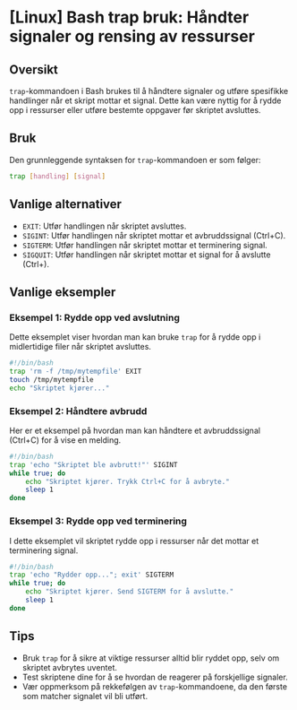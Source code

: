 # [Linux] Bash trap bruk: Håndter signaler og rensing av ressurser

## Oversikt
`trap`-kommandoen i Bash brukes til å håndtere signaler og utføre spesifikke handlinger når et skript mottar et signal. Dette kan være nyttig for å rydde opp i ressurser eller utføre bestemte oppgaver før skriptet avsluttes.

## Bruk
Den grunnleggende syntaksen for `trap`-kommandoen er som følger:

```bash
trap [handling] [signal]
```

## Vanlige alternativer
- `EXIT`: Utfør handlingen når skriptet avsluttes.
- `SIGINT`: Utfør handlingen når skriptet mottar et avbruddssignal (Ctrl+C).
- `SIGTERM`: Utfør handlingen når skriptet mottar et terminering signal.
- `SIGQUIT`: Utfør handlingen når skriptet mottar et signal for å avslutte (Ctrl+\).

## Vanlige eksempler

### Eksempel 1: Rydde opp ved avslutning
Dette eksemplet viser hvordan man kan bruke `trap` for å rydde opp i midlertidige filer når skriptet avsluttes.

```bash
#!/bin/bash
trap 'rm -f /tmp/mytempfile' EXIT
touch /tmp/mytempfile
echo "Skriptet kjører..."
```

### Eksempel 2: Håndtere avbrudd
Her er et eksempel på hvordan man kan håndtere et avbruddssignal (Ctrl+C) for å vise en melding.

```bash
#!/bin/bash
trap 'echo "Skriptet ble avbrutt!"' SIGINT
while true; do
    echo "Skriptet kjører. Trykk Ctrl+C for å avbryte."
    sleep 1
done
```

### Eksempel 3: Rydde opp ved terminering
I dette eksemplet vil skriptet rydde opp i ressurser når det mottar et terminering signal.

```bash
#!/bin/bash
trap 'echo "Rydder opp..."; exit' SIGTERM
while true; do
    echo "Skriptet kjører. Send SIGTERM for å avslutte."
    sleep 1
done
```

## Tips
- Bruk `trap` for å sikre at viktige ressurser alltid blir ryddet opp, selv om skriptet avbrytes uventet.
- Test skriptene dine for å se hvordan de reagerer på forskjellige signaler.
- Vær oppmerksom på rekkefølgen av `trap`-kommandoene, da den første som matcher signalet vil bli utført.
